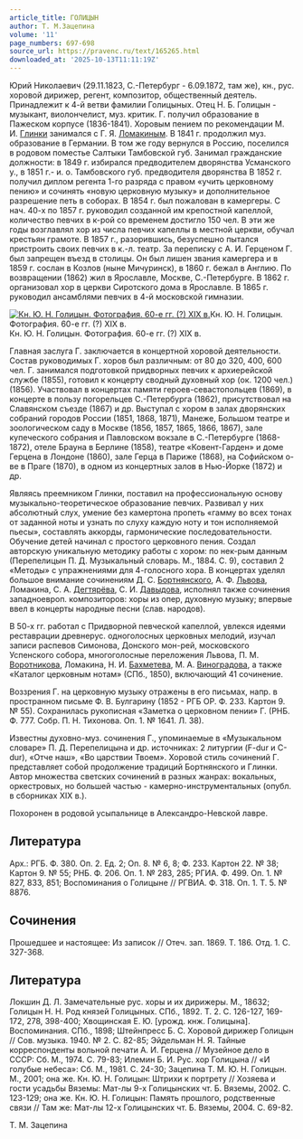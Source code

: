 ```yaml
---
article_title: ГОЛИЦЫН
author: Т. М.Зацепина
volume: '11'
page_numbers: 697-698
source_url: https://pravenc.ru/text/165265.html
downloaded_at: '2025-10-13T11:11:19Z'
---
```


Юрий Николаевич (29.11.1823, С.-Петербург - 6.09.1872, там же), кн., рус. хоровой дирижер, регент, композитор, общественный деятель. Принадлежит к 4-й ветви фамилии Голицыных. Отец Н. Б. Голицын - музыкант, виолончелист, муз. критик. Г. получил образование в Пажеском корпусе (1836-1841). Хоровым пением по рекомендации М. И. [Глинки](https://pravenc.ru/text/Глинки.html) занимался с Г. Я. [Ломакиным](https://pravenc.ru/text/Ломакиным.html). В 1841 г. продолжил муз. образование в Германии. В том же году вернулся в Россию, поселился в родовом поместье Салтыки Тамбовской губ. Занимал гражданские должности: в 1849 г. избирался предводителем дворянства Усманского у., в 1851 г.- и. о. Тамбовского губ. предводителя дворянства В 1852 г. получил диплом регента 1-го разряда с правом «учить церковному пению» и сочинять «новую церковную музыку» и дополнительное разрешение петь в соборах. В 1854 г. был пожалован в камергеры. С нач. 40-х по 1857 г. руководил созданной им крепостной капеллой, количество певчих в к-рой со временем достигло 150 чел. В эти же годы возглавлял хор из числа певчих капеллы в местной церкви, обучал крестьян грамоте. В 1857 г., разорившись, безуспешно пытался пристроить своих певчих в к.-л. театр. За переписку с А. И. Герценом Г. был запрещен въезд в столицы. Он был лишен звания камергера и в 1859 г. сослан в Козлов (ныне Мичуринск), в 1860 г. бежал в Англию. По возвращении (1862) жил в Ярославле, Москве, С.-Петербурге. В 1862 г. организовал хор в церкви Сиротского дома в Ярославле. В 1865 г. руководил ансамблями певчих в 4-й московской гимназии.

[![Кн. Ю. Н. Голицын. Фотография. 60-е гг. (?) XIX в.](https://pravenc.ru/data/118/468/1234/i200.jpg "Кликните для увеличения картинки")](https://pravenc.ru/data/118/468/1234/i400.jpg)Кн. Ю. Н. Голицын. Фотография. 60-е гг. (?) XIX в.  
Кн. Ю. Н. Голицын. Фотография. 60-е гг. (?) XIX в.

Главная заслуга Г. заключается в концертной хоровой деятельности. Состав руководимых Г. хоров был различным: от 80 до 320, 400, 600 чел. Г. занимался подготовкой придворных певчих к архиерейской службе (1855), готовил к концерту сводный духовный хор (ок. 1200 чел.) (1856). Участвовал в концертах памяти героев-севастопольцев (1869), в концерте в пользу погорельцев С.-Петербурга (1862), присутствовал на Славянском съезде (1867) и др. Выступал с хором в залах дворянских собраний городов России (1851, 1868, 1871), Манеже, Большом театре и зоологическом саду в Москве (1856, 1857, 1865, 1866, 1867), зале купеческого собрания и Павловском вокзале в С.-Петербурге (1868-1872), отеле Брауна в Берлине (1858), театре «Ковент-Гарден» и доме Герцена в Лондоне (1860), зале Герца в Париже (1868), на Софийском о-ве в Праге (1870), в одном из концертных залов в Нью-Йорке (1872) и др.

Являясь преемником Глинки, поставил на профессиональную основу музыкально-теоретическое образование певчих. Развивал у них абсолютный слух, умение без камертона пропеть «гамму во всех тонах от заданной ноты и узнать по слуху каждую ноту и тон исполняемой пьесы», составлять аккорды, гармонические последовательности. Обучение детей начинал с простого церковного пения. Создал авторскую уникальную методику работы с хором: по нек-рым данным (Перепелицын П. Д. Музыкальный словарь. М., 1884. С. 9), составил 2 «Методы» с упражнениями для 4-голосного хора. В концертах уделял большое внимание сочинениям Д. С. [Бортнянского](https://pravenc.ru/text/Бортнянский.html), А. Ф. [Львова](https://pravenc.ru/text/Львов.html), Ломакина, С. А. [Дегтярёва](https://pravenc.ru/text/Дегтярёва.html), С. И. [Давыдова](https://pravenc.ru/text/ДАВЫДОВ.html), исполнял также сочинения западноевроп. композиторов: хоры из опер, духовную музыку; впервые ввел в концерты народные песни (слав. народов).

В 50-х гг. работал с Придворной певческой капеллой, увлекся идеями реставрации древнерус. одноголосных церковных мелодий, изучал записи распевов Симонова, Донского мон-рей, московского Успенского собора, многоголосные переложения Львова, П. М. [Воротникова](https://pravenc.ru/text/ВОРОТНИКОВ.html), Ломакина, Н. И. [Бахметева](https://pravenc.ru/text/Бахметева.html), М. А. [Виноградова](https://pravenc.ru/text/ВИНОГРАДОВ.html), а также «Каталог церковным нотам» (СПб., 1850), включающий 41 сочинение.

Воззрения Г. на церковную музыку отражены в его письмах, напр. в пространном письме Ф. В. Булгарину (1852 - РГБ ОР. Ф. 233. Картон 9. № 55). Сохранилась рукописная «Заметка о церковном пении» Г. (РНБ. Ф. 777. Собр. П. Н. Тихонова. Оп. 1. № 1641. Л. 38).

Известны духовно-муз. сочинения Г., упоминаемые в «Музыкальном словаре» П. Д. Перепелицына и др. источниках: 2 литургии (F-dur и С-dur), «Отче наш», «Во царствии Твоем». Хоровой стиль сочинений Г. представляет собой продолжение традиций Бортнянского и Глинки. Автор множества светских сочинений в разных жанрах: вокальных, оркестровых, но большей частью - камерно-инструментальных (опубл. в сборниках XIX в.).

Похоронен в родовой усыпальнице в Александро-Невской лавре.

## Литература

Арх.: РГБ. Ф. 380. Оп. 2. Ед. 2; Оп. 8. № 6, 8; Ф. 233. Картон 22. № 38; Картон 9. № 55; РНБ. Ф. 206. Оп. 1. № 283, 285; РГИА. Ф. 499. Оп. 1. № 827, 833, 851; Воспоминания о Голицыне // РГВИА. Ф. 318. Оп. 1. Т. 5. № 8876.

## Сочинения

Прошедшее и настоящее: Из записок // Отеч. зап. 1869. Т. 186. Отд. 1. С. 327-368.

## Литература

Локшин Д. Л. Замечательные рус. хоры и их дирижеры. М., 18632; Голицын Н. Н. Род князей Голицыных. СПб., 1892. Т. 2. С. 126-127, 169-172, 278, 398-400; Хвощинская Е. Ю. [урожд. кнж. Голицына]. Воспоминания. СПб., 1898; Штейнпресс Б. С. Хоровой дирижер Голицын // Сов. музыка. 1940. № 2. С. 82-85; Эйдельман Н. Я. Тайные корреспонденты вольной печати А. И. Герцена // Музейное дело в СССР: Сб. М., 1974. С. 79-83; Илемин Б. И. Рус. хор Голицына // «И голубые небеса»: Сб. М., 1981. С. 24-30; Зацепина Т. М. Ю. Н. Голицын. М., 2001; она же. Кн. Ю. Н. Голицын: Штрихи к портрету // Хозяева и гости усадьбы Вяземы: Мат-лы 9-х Голицынских чт. Б. Вяземы, 2002. С. 123-129; она же. Кн. Ю. Н. Голицын: Память прошлого, родственные связи // Там же: Мат-лы 12-х Голицынских чт. Б. Вяземы, 2004. С. 69-82.

Т. М.  Зацепина
